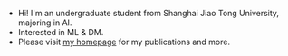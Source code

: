 - Hi! I'm an undergraduate student from Shanghai Jiao Tong University, majoring in AI.
- Interested in ML & DM.
- Please visit [my homepage](https://rafadd.github.io) for my publications and more.
